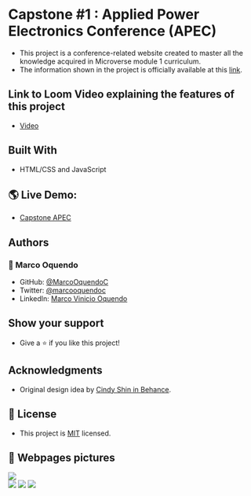 

# Capstone #1 :  Applied Power Electronics Conference (APEC)
- This project is a conference-related website created to master all the knowledge acquired in Microverse module 1 curriculum.
- The information shown in the project is officially available at this [link](https://ieeetv.ieee.org/event/apec-2022).

## Link to Loom Video explaining the features of this project
- [Video](https://www.loom.com/share/932241de5767476ab2cdfc89ce9b1158)

## Built With
- HTML/CSS and JavaScript

## 🌎 Live Demo:
- [Capstone APEC](https://marcooquendoc.github.io/CapstoneAPEC/)

## Authors 
### 👤 Marco Oquendo
- GitHub: [@MarcoOquendoC](https://github.com/MarcoOquendoC)
- Twitter: [@marcooquendoc](https://twitter.com/marcooquendoc)
- LinkedIn: [Marco Vinicio Oquendo](https://www.linkedin.com/in/vinicio-oquendo-4a289156/)

## Show your support
- Give a ⭐️ if you like this project!

## Acknowledgments
- Original design idea by [Cindy Shin in Behance](https://www.behance.net/adagio07).

## 📝 License
- This project is [MIT](./LICENSE) licensed.


## 📝 Webpages pictures
![](https://raw.githubusercontent.com/MarcoOquendoC/CapstoneAPEC/desktop/assets/images/homeMobile1.png)  
![](https://raw.githubusercontent.com/MarcoOquendoC/CapstoneAPEC/desktop/assets/images/homePage.png)
![](https://raw.githubusercontent.com/MarcoOquendoC/CapstoneAPEC/desktop/assets/images/aboutMobile.png)
![](https://raw.githubusercontent.com/MarcoOquendoC/CapstoneAPEC/desktop/assets/images/aboutPage.png)
